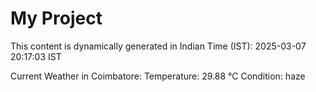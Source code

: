 # My Project

This content is dynamically generated in Indian Time (IST): 2025-03-07 20:17:03 IST


Current Weather in Coimbatore:
Temperature: 29.88 °C
Condition: haze
